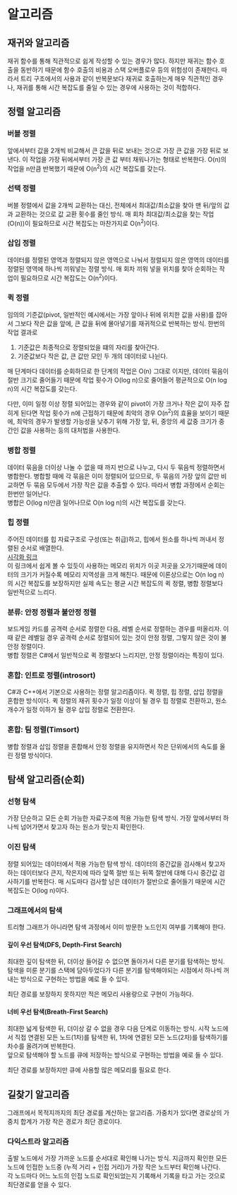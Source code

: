 # 알고리즘

## 재귀와 알고리즘

재귀 함수를 통해 직관적으로 쉽게 작성할 수 있는 경우가 많다. 하지만 재귀는 함수 호출을 동반하기 때문에 함수 호출의 비용과 스택 오버플로우 등의 위험성이 존재한다. 따라서 트리 구조에서의 사용과 같이 반복문보다 재귀로 호출하는게 매우 직관적인 경우나, 재귀를 통해 시간 복잡도를 줄일 수 있는 경우에 사용하는 것이 적합하다.

## 정렬 알고리즘

### 버블 정렬

앞에서부터 값을 2개씩 비교해서 큰 값을 뒤로 보내는 것으로 가장 큰 값을 가장 뒤로 보낸다. 이 작업을 가장 뒤에서부터 가장 큰 값 부터 채워나가는 형태로 반복한다.
O(n)의 작업을 n만큼 반복했기 때문에 O(n<sup>2</sup>)의 시간 복잡도를 갖는다.

### 선택 정렬

버블 정렬에서 값을 2개씩 교환하는 대신, 전체에서 최대값/최소값을 찾아 맨 뒤/앞의 값과 교환하는 것으로 값 교환 횟수를 줄인 방식. 매 회차 최대값/최소값을 찾는 작업(O(n))이 필요하므로 시간 복잡도는 마찬가지로 O(n<sup>2</sup>)이다.

### 삽입 정렬

데이터를 정렬된 영역과 정렬되지 않은 영역으로 나눠서 정렬되지 않은 영역의 데이터를 정렬된 영역에 하나씩 끼워넣는 정렬 방식. 매 회차 끼워 넣을 위치를 찾아 순회하는 작업이 필요하므로 시간 복잡도는 O(n<sup>2</sup>)이다.

### 퀵 정렬

임의의 기준값(pivot, 일반적인 예시에서는 가장 앞이나 뒤에 위치한 값을 사용)를 잡아서 그보다 작은 값을 앞에, 큰 값을 뒤에 몰아넣기를 재귀적으로 반복하는 방식. 한번의 작업 결과로

1. 기준값은 최종적으로 정렬되었을 떄의 자리를 찾아간다.
2. 기준값보다 작은 값, 큰 값만 모인 두 개의 데이터로 나뉜다.

매 단계마다 데이터를 순회하므로 한 단계의 작업은 O(n) 그대로 이지만, 데이터 묶음이 절반 크기로 줄어들기 때문에 작업 횟수가 O(log n)으로 줄어들어 평균적으로 O(n log n)의 시간 복잡도를 갖는다.

다만, 이미 일정 이상 정렬 되어있는 경우와 같이 pivot이 가장 크거나 작은 값이 자주 잡히게 된다면 작업 횟수가 n에 근접하기 때문에 최악의 경우 O(n<sup>2</sup>)의 효율을 보이기 때문에, 최악의 경우가 발생할 가능성을 낮추기 위해 가장 앞, 뒤, 중앙의 세 값중 크기가 중간인 값을 사용하는 등의 대처법을 사용한다.

### 병합 정렬

데이터 묶음을 더이상 나눌 수 없을 때 까지 반으로 나누고, 다시 두 묶음씩 정렬하면서 병합한다. 병합할 때에 각 묶음은 이미 정렬되어 있으므로, 두 묶음의 가장 앞의 값만 비교하면 두 묶음 모두에서 가장 작은 값을 추출할 수 있다. 따라서 병합 과정에서 순회는 한번만 일어난다.  
병합은 O(log n)만큼 일어나므로 O(n log n)의 시간 복잡도를 갖는다.

### 힙 정렬

주어진 데이터를 힙 자료구조로 구성(또는 취급)하고, 힙에서 원소를 하나씩 꺼내서 정렬된 순서로 배열한다.  
[시각화 링크](https://www.cs.usfca.edu/~galles/visualization/HeapSort.html)  
이 링크에서 쉽게 볼 수 있듯이 사용하는 메모리 위치가 이곳 저곳을 오가기때문에 데이터의 크기가 커질수록 메모리 지역성을 크게 해친다. 때문에 이론상으로는 O(n log n)의 시간 복잡도를 보장하지만 실제 속도는 평균 시간 복잡도의 퀵 정렬, 병합 정렬보다 일반적으로 느리다.

### 분류: 안정 정렬과 불안정 정렬

보드게임 카드를 공격력 순서로 정렬한 다음, 레벨 순서로 정렬하는 경우를 떠올리자. 이때 같은 레벨일 경우 공격력 순서로 정렬되어 있는 것이 안정 정렬, 그렇지 않은 것이 불안정 정렬이다.  
병합 정렬은 C#에서 일반적으로 퀵 정렬보다 느리지만, 안정 정렬이라는 특징이 있다.

### 혼합: 인트로 정렬(introsort)

C#과 C++에서 기본으로 사용하는 정렬 알고리즘이다. 퀵 정렬, 힙 정렬, 삽입 정렬을 혼합한 방식이다. 퀵 정렬의 재귀 횟수가 일정 이상이 될 경우 힙 정렬로 전환하고, 원소 개수가 일정 이하가 될 경우 삽입 정렬로 전환한다.

### 혼합: 팀 정렬(Timsort)

병합 정렬과 삽입 정렬을 혼합해서 안정 정렬을 유지하면서 작은 단위에서의 속도를 올린 정렬 방식이다.

## 탐색 알고리즘(순회)

### 선형 탐색

가장 단순하고 모든 순회 가능한 자료구조에 적용 가능한 탐색 방식. 가장 앞에서부터 하나씩 넘어가면서 찾고자 하는 원소가 맞는지 확인한다.

### 이진 탐색

정렬 되어있는 데이터에서 적용 가능한 탐색 방식. 데이터의 중간값을 검사해서 찾고자 하는 데이터보다 큰지, 작은지에 따라 앞쪽 절반 또는 뒤쪽 절반에 대해 다시 중간값 검사하기를 반복한다. 매 시도마다 검사할 남은 데이터가 절반으로 줄어들기 때문에 시간 복잡도는 O(log n)이다.

### 그래프에서의 탐색

트리형 그래프가 아니라면 탐색 과정에서 이미 방문한 노드인지 여부를 기록해야 한다.

#### 깊이 우선 탐색(DFS, Depth-First Search)

최대한 깊이 탐색한 뒤, 더이상 들어갈 수 없으면 돌아가서 다른 분기를 탐색하는 방식. 탐색을 미룬 분기를 스택에 담아두었다가 다른 분기를 탐색해야되는 시점에서 하나씩 꺼내는 방식으로 구현하는 방법을 예로 들 수 있다.

최단 경로를 보장하지 못하지만 적은 메모리 사용량으로 구현이 가능하다.

#### 너비 우선 탐색(Breath-First Search)

최대한 넓게 탐색한 뒤, 더이상 갈 수 없을 경우 다음 단계로 이동하는 방식. 시작 노드에서 직접 연결된 모든 노드(1차)를 탐색한 뒤, 1차에 연결된 모든 노드(2차)를 탐색하기를 차수를 올려가며 반복한다.  
앞으로 탐색해야 할 노드를 큐에 저장하는 방식으로 구현하는 방법을 예로 들 수 있다.

최단 경로를 보장하지만 큐에 사용할 많은 메모리를 필요로 한다.

## 길찾기 알고리즘

그래프에서 목적지까지의 최단 경로를 계산하는 알고리즘. 가중치가 있다면 경로상의 가중치 합계가 가장 작은 경로가 최단 경로이다.

### 다익스트라 알고리즘

출발 노드에서 가장 가까운 노드를 순서대로 확인해 나가는 방식. 지금까지 확인한 모든 노드에 인접한 노드중 (누적 거리 + 인접 거리)가 가장 작은 노드부터 확인해 나간다.  
각 노드마다 어느 노드의 인접 노드로 확인되었는지 기록해서 기록을 타고 가는 것으로 최단경로를 얻을 수 있다.
